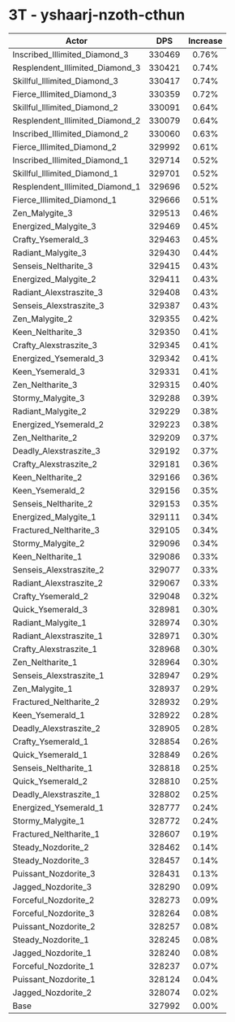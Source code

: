 # 3T - yshaarj-nzoth-cthun
| Actor | DPS | Increase |
|---|:---:|:---:|
|Inscribed_Illimited_Diamond_3|330469|0.76%|
|Resplendent_Illimited_Diamond_3|330421|0.74%|
|Skillful_Illimited_Diamond_3|330417|0.74%|
|Fierce_Illimited_Diamond_3|330359|0.72%|
|Skillful_Illimited_Diamond_2|330091|0.64%|
|Resplendent_Illimited_Diamond_2|330079|0.64%|
|Inscribed_Illimited_Diamond_2|330060|0.63%|
|Fierce_Illimited_Diamond_2|329992|0.61%|
|Inscribed_Illimited_Diamond_1|329714|0.52%|
|Skillful_Illimited_Diamond_1|329701|0.52%|
|Resplendent_Illimited_Diamond_1|329696|0.52%|
|Fierce_Illimited_Diamond_1|329666|0.51%|
|Zen_Malygite_3|329513|0.46%|
|Energized_Malygite_3|329469|0.45%|
|Crafty_Ysemerald_3|329463|0.45%|
|Radiant_Malygite_3|329430|0.44%|
|Senseis_Neltharite_3|329415|0.43%|
|Energized_Malygite_2|329411|0.43%|
|Radiant_Alexstraszite_3|329408|0.43%|
|Senseis_Alexstraszite_3|329387|0.43%|
|Zen_Malygite_2|329355|0.42%|
|Keen_Neltharite_3|329350|0.41%|
|Crafty_Alexstraszite_3|329345|0.41%|
|Energized_Ysemerald_3|329342|0.41%|
|Keen_Ysemerald_3|329331|0.41%|
|Zen_Neltharite_3|329315|0.40%|
|Stormy_Malygite_3|329288|0.39%|
|Radiant_Malygite_2|329229|0.38%|
|Energized_Ysemerald_2|329223|0.38%|
|Zen_Neltharite_2|329209|0.37%|
|Deadly_Alexstraszite_3|329192|0.37%|
|Crafty_Alexstraszite_2|329181|0.36%|
|Keen_Neltharite_2|329166|0.36%|
|Keen_Ysemerald_2|329156|0.35%|
|Senseis_Neltharite_2|329153|0.35%|
|Energized_Malygite_1|329111|0.34%|
|Fractured_Neltharite_3|329105|0.34%|
|Stormy_Malygite_2|329096|0.34%|
|Keen_Neltharite_1|329086|0.33%|
|Senseis_Alexstraszite_2|329077|0.33%|
|Radiant_Alexstraszite_2|329067|0.33%|
|Crafty_Ysemerald_2|329048|0.32%|
|Quick_Ysemerald_3|328981|0.30%|
|Radiant_Malygite_1|328974|0.30%|
|Radiant_Alexstraszite_1|328971|0.30%|
|Crafty_Alexstraszite_1|328968|0.30%|
|Zen_Neltharite_1|328964|0.30%|
|Senseis_Alexstraszite_1|328947|0.29%|
|Zen_Malygite_1|328937|0.29%|
|Fractured_Neltharite_2|328932|0.29%|
|Keen_Ysemerald_1|328922|0.28%|
|Deadly_Alexstraszite_2|328905|0.28%|
|Crafty_Ysemerald_1|328854|0.26%|
|Quick_Ysemerald_1|328849|0.26%|
|Senseis_Neltharite_1|328818|0.25%|
|Quick_Ysemerald_2|328810|0.25%|
|Deadly_Alexstraszite_1|328802|0.25%|
|Energized_Ysemerald_1|328777|0.24%|
|Stormy_Malygite_1|328772|0.24%|
|Fractured_Neltharite_1|328607|0.19%|
|Steady_Nozdorite_2|328462|0.14%|
|Steady_Nozdorite_3|328457|0.14%|
|Puissant_Nozdorite_3|328431|0.13%|
|Jagged_Nozdorite_3|328290|0.09%|
|Forceful_Nozdorite_2|328273|0.09%|
|Forceful_Nozdorite_3|328264|0.08%|
|Puissant_Nozdorite_2|328257|0.08%|
|Steady_Nozdorite_1|328245|0.08%|
|Jagged_Nozdorite_1|328240|0.08%|
|Forceful_Nozdorite_1|328237|0.07%|
|Puissant_Nozdorite_1|328124|0.04%|
|Jagged_Nozdorite_2|328074|0.02%|
|Base|327992|0.00%|
